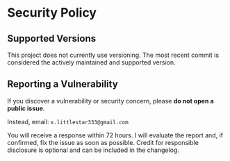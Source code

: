# Security Policy

## Supported Versions

This project does not currently use versioning. The most recent commit is considered the actively maintained and supported version.

## Reporting a Vulnerability

If you discover a vulnerability or security concern, please **do not open a public issue**.

Instead, email: `x.littlestar333@gmail.com`

You will receive a response within 72 hours. I will evaluate the report and, if confirmed, fix the issue as soon as possible. 
Credit for responsible disclosure is optional and can be included in the changelog.
